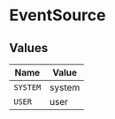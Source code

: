 # EventSource


## Values

| Name     | Value    |
| -------- | -------- |
| `SYSTEM` | system   |
| `USER`   | user     |